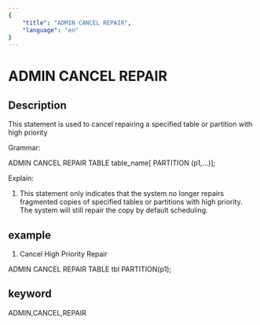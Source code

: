 ```yaml
---
{
    "title": "ADMIN CANCEL REPAIR",
    "language": "en"
}
---
```


<!-- 
Licensed to the Apache Software Foundation (ASF) under one
or more contributor license agreements.  See the NOTICE file
distributed with this work for additional information
regarding copyright ownership.  The ASF licenses this file
to you under the Apache License, Version 2.0 (the
"License"); you may not use this file except in compliance
with the License.  You may obtain a copy of the License at

  http://www.apache.org/licenses/LICENSE-2.0

Unless required by applicable law or agreed to in writing,
software distributed under the License is distributed on an
"AS IS" BASIS, WITHOUT WARRANTIES OR CONDITIONS OF ANY
KIND, either express or implied.  See the License for the
specific language governing permissions and limitations
under the License.
-->

# ADMIN CANCEL REPAIR
## Description

This statement is used to cancel repairing a specified table or partition with high priority

Grammar:

ADMIN CANCEL REPAIR TABLE table_name[ PARTITION (p1,...)];

Explain:

1. This statement only indicates that the system no longer repairs fragmented copies of specified tables or partitions with high priority. The system will still repair the copy by default scheduling.

## example

1. Cancel High Priority Repair

ADMIN CANCEL REPAIR TABLE tbl PARTITION(p1);

## keyword
ADMIN,CANCEL,REPAIR
